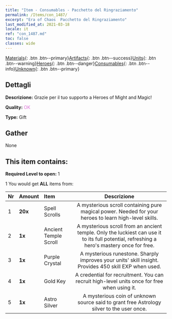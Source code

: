 ```yaml
---
title: "Item - Consumables - Pacchetto del Ringraziamento"
permalink: /Items/con_1487/
excerpt: "Era of Chaos  Pacchetto del Ringraziamento"
last_modified_at: 2021-03-18
locale: it
ref: "con_1487.md"
toc: false
classes: wide
---
```

 [Materials](/it/Items/){: .btn .btn--primary}[Artifacts](/it/Items/Artifacts/){: .btn .btn--success}[Units](/it/Items/Units/){: .btn .btn--warning}[Heroes](/it/Items/Heroes/){: .btn .btn--danger}[Consumables](/it/Items/Consumables/){: .btn .btn--info}[Unknown](/it/Items/Unknown/){: .btn .btn--primary}

## Dettagli
 **Descrizione:** Grazie per il tuo supporto a Heroes of Might and Magic!

 **Quality:** <span style="color: #DA70D6">OK</span>

 **Type:** Gift

## Gather

  None

## This item contains:

 **Required Level to open:** 1

 1 You would get **ALL** items  from:

  | Nr | Amount |     Item    | Descrizione |
  |:---|:-------|:------------|:-----------:|
  | 1 |  **20x** | Spell Scrolls | A mysterious scroll containing pure magical power. Needed for your heroes to learn high-level skills.  | 
  | 2 |  **1x** | Ancient Temple Scroll | A mysterious scroll from an ancient temple. Only the luckiest can use it to its full potential, refreshing a hero's mastery once for free.  | 
  | 3 |  **1x** | Purple Crystal | A mysterious runestone. Sharply improves your units' skill insight. Provides 450 skill EXP when used.  | 
  | 4 |  **1x** | Gold Key | A credential for recruitment. You can recruit high-level units once for free when using it.  | 
  | 5 |  **1x** | Astro Silver | A mysterious coin of unknown source said to grant free Astrology silver to the user once.  | 
